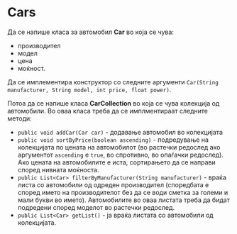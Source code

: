 # Cars

<p>Да се напише класа за автомобил <strong>Car</strong> во која се чува:</p>

<ul>
<li>производител</li>
<li>модел</li>
<li>цена</li>
<li>моќност. </li>
</ul>

<p>Да се имплементира конструктор со следните аргументи <code>Car(String manufacturer, String model, int price, float power)</code>.</p>

<p>Потоа да се напише класа <strong>CarCollection</strong> во која се чува колекција од автомобили. Во оваа класа треба да се имплментираат следните методи:</p>

<ul>
<li><code>public void addCar(Car car)</code> - додавање автомобил во колекцијата </li>
<li><code>public void sortByPrice(boolean ascending)</code> - подредување на колекцијата по цената на автомобилот (во растечки редослед ако аргументот <code>ascending</code> е <code>true</code>, во спротивно, во опаѓачки редослед). Ако цената на автомобилите е иста, сортирањето да се направи според нивната моќноста. </li>
<li><code>public List&lt;Car&gt; filterByManufacturer(String manufacturer)</code> - враќа листа со автомобили од одреден производител (споредбата е според името на производителот без да се води сметка за големи и мали букви во името). Автомобилите во оваа листата треба да бидат подредени според моделот во растечки редослед.</li>
<li><code>public List&lt;Car&gt; getList()</code> - ја враќа листата со автомобили од колекцијата.</li>
</ul>